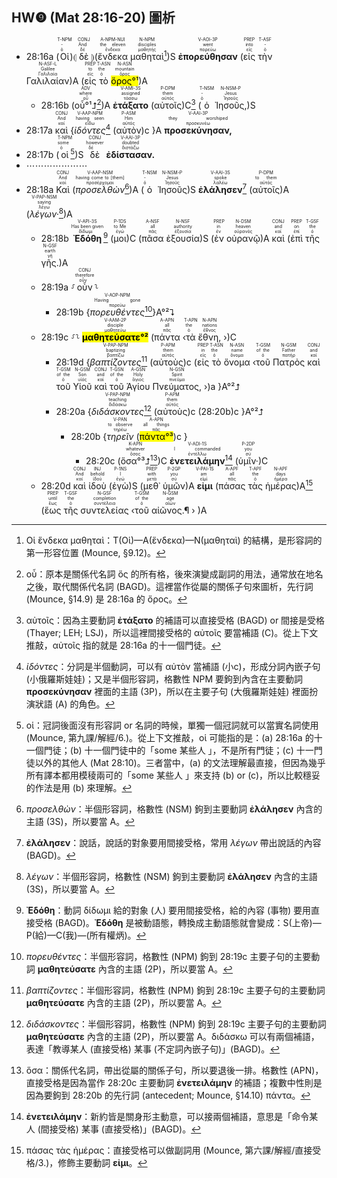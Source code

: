 ## HW❾ (Mat 28:16-20) 圖析



- <rt>28:16a</rt> (<RUBY><ruby><ruby>Οἱ<rt>ὁ</rt></ruby><rt>-</rt></ruby><rt>T-NPM</rt></RUBY>)⦇ <RUBY><ruby><ruby>δὲ<rt>δέ</rt></ruby><rt>And</rt></ruby><rt>CONJ</rt></RUBY> ⦈(<RUBY><ruby><ruby>ἕνδεκα<rt>ἕνδεκα</rt></ruby><rt>the eleven</rt></ruby><rt>A-NPM-NUI</rt></RUBY> <RUBY><ruby><ruby>μαθηταὶ<rt>μαθητής</rt></ruby><rt>disciples</rt></ruby><rt>N-NPM</rt></RUBY>[^1])S <RUBY><ruby><ruby><strong>ἐπορεύθησαν</strong><rt>πορεύω</rt></ruby><rt>went</rt></ruby><rt>V-AOI-3P</rt></RUBY> (<RUBY><ruby><ruby>εἰς<rt>εἰς</rt></ruby><rt>into</rt></ruby><rt>PREP</rt></RUBY> <RUBY><ruby><ruby>τὴν<rt>ὁ</rt></ruby><rt>-</rt></ruby><rt>T-ASF</rt></RUBY> <RUBY><ruby><ruby>Γαλιλαίαν<rt>Γαλιλαία</rt></ruby><rt>Galilee</rt></ruby><rt>N-ASF-L</rt></RUBY>)A (<RUBY><ruby><ruby>εἰς<rt>εἰς</rt></ruby><rt>to</rt></ruby><rt>PREP</rt></RUBY> <RUBY><ruby><ruby>τὸ<rt>ὁ</rt></ruby><rt>the</rt></ruby><rt>T-ASN</rt></RUBY> <RUBY><ruby><ruby><mark>ὄρος°¹</mark><rt>ὄρος</rt></ruby><rt>mountain</rt></ruby><rt>N-ASN</rt></RUBY>)A 
	- <rt>28:16b</rt> (<RUBY><ruby><ruby>οὗ°¹⮥<rt>οὗ</rt></ruby><rt>where</rt></ruby><rt>ADV</rt></RUBY>[^2])A <RUBY><ruby><ruby><strong>ἐτάξατο</strong><rt>τάσσω</rt></ruby><rt>assigned</rt></ruby><rt>V-AMI-3S</rt></RUBY> (<RUBY><ruby><ruby>αὐτοῖς<rt>αὐτός</rt></ruby><rt>them</rt></ruby><rt>P-DPM</rt></RUBY>)C[^3] (<RUBY><ruby><ruby>ὁ<rt>ὁ</rt></ruby><rt>-</rt></ruby><rt>T-NSM</rt></RUBY> <RUBY><ruby><ruby>Ἰησοῦς,<rt>Ἰησοῦς</rt></ruby><rt>Jesus</rt></ruby><rt>N-NSM-P</rt></RUBY>)S
- <rt>28:17a</rt> <RUBY><ruby><ruby>καὶ<rt>καί</rt></ruby><rt>And</rt></ruby><rt>CONJ</rt></RUBY> {<RUBY><ruby><ruby><em>ἰδόντες</em><rt>εἴδω</rt></ruby><rt>having seen</rt></ruby><rt>V-AAP-NPM</rt></RUBY>[^4] (<RUBY><ruby><ruby>αὐτὸν<rt>αὐτός</rt></ruby><rt>Him</rt></ruby><rt>P-ASM</rt></RUBY>)c }A <RUBY><ruby><ruby><strong>προσεκύνησαν,</strong><rt>προσκυνέω</rt></ruby><rt>they worshiped</rt></ruby><rt>V-AAI-3P</rt></RUBY> 
- <rt>28:17b</rt> (<RUBY><ruby><ruby>οἱ<rt>ὁ</rt></ruby><rt>some</rt></ruby><rt>T-NPM</rt></RUBY>[^5])S <RUBY><ruby><ruby>δὲ<rt>δέ</rt></ruby><rt>however</rt></ruby><rt>CONJ</rt></RUBY> <RUBY><ruby><ruby><strong>ἐδίστασαν.</strong><rt>διστάζω</rt></ruby><rt>doubted</rt></ruby><rt>V-AAI-3P</rt></RUBY> 
- ⋯⋯⋯⋯⋯⋯⋯
- <rt>28:18a</rt> <RUBY><ruby><ruby>Καὶ<rt>καί</rt></ruby><rt>And</rt></ruby><rt>CONJ</rt></RUBY> (<RUBY><ruby><ruby><em>προσελθὼν</em><rt>προσέρχομαι</rt></ruby><rt>having come to [them]</rt></ruby><rt>V-AAP-NSM</rt></RUBY>[^6])A (<RUBY><ruby><ruby>ὁ<rt>ὁ</rt></ruby><rt>-</rt></ruby><rt>T-NSM</rt></RUBY> <RUBY><ruby><ruby>Ἰησοῦς<rt>Ἰησοῦς</rt></ruby><rt>Jesus</rt></ruby><rt>N-NSM-P</rt></RUBY>)S <RUBY><ruby><ruby><strong>ἐλάλησεν</strong><rt>λαλέω</rt></ruby><rt>spoke</rt></ruby><rt>V-AAI-3S</rt></RUBY>[^7]  (<RUBY><ruby><ruby>αὐτοῖς<rt>αὐτός</rt></ruby><rt>to them</rt></ruby><rt>P-DPM</rt></RUBY>)A (<RUBY><ruby><ruby><em>λέγων·</em><rt>λέγω</rt></ruby><rt>saying</rt></ruby><rt>V-PAP-NSM</rt></RUBY>[^8])A
	- <rt>28:18b</rt> <RUBY><ruby><ruby><strong>Ἐδόθη</strong><rt>δίδωμι</rt></ruby><rt>Has been given</rt></ruby><rt>V-API-3S</rt></RUBY>[^9] (<RUBY><ruby><ruby>μοι<rt>ἐγώ</rt></ruby><rt>to Me</rt></ruby><rt>P-1DS</rt></RUBY>)C (<RUBY><ruby><ruby>πᾶσα<rt>πᾶς</rt></ruby><rt>all</rt></ruby><rt>A-NSF</rt></RUBY> <RUBY><ruby><ruby>ἐξουσία<rt>ἐξουσία</rt></ruby><rt>authority</rt></ruby><rt>N-NSF</rt></RUBY>)S (<RUBY><ruby><ruby>ἐν<rt>ἐν</rt></ruby><rt>in</rt></ruby><rt>PREP</rt></RUBY> <RUBY><ruby><ruby>οὐρανῷ<rt>οὐρανός</rt></ruby><rt>heaven</rt></ruby><rt>N-DSM</rt></RUBY>)A <RUBY><ruby><ruby>καὶ<rt>καί</rt></ruby><rt>and</rt></ruby><rt>CONJ</rt></RUBY> (<RUBY><ruby><ruby>ἐπὶ<rt>ἐπί</rt></ruby><rt>on</rt></ruby><rt>PREP</rt></RUBY> <RUBY><ruby><ruby>τῆς<rt>ὁ</rt></ruby><rt>the</rt></ruby><rt>T-GSF</rt></RUBY> <RUBY><ruby><ruby>γῆς.<rt>γῆ</rt></ruby><rt>earth</rt></ruby><rt>N-GSF</rt></RUBY>)A 
	- <rt>28:19a</rt> ⸉<RUBY><ruby><ruby>οὖν<rt>οὖν</rt></ruby><rt>therefore</rt></ruby><rt>CONJ</rt></RUBY>⸊
		- <rt>28:19b</rt> {<RUBY><ruby><ruby><em>πορευθέντες</em><rt>πορεύω</rt></ruby><rt>Having gone</rt></ruby><rt>V-AOP-NPM</rt></RUBY>[^10]}A°²⮧ 
	- <rt>28:19c</rt> ⸉⸊ <RUBY><ruby><ruby><mark><strong>μαθητεύσατε°²</strong></mark><rt>μαθητεύω</rt></ruby><rt>disciple</rt></ruby><rt>V-AAM-2P</rt></RUBY> (<RUBY><ruby><ruby>πάντα<rt>πᾶς</rt></ruby><rt>all</rt></ruby><rt>A-APN</rt></RUBY> ‹<RUBY><ruby><ruby>τὰ<rt>ὁ</rt></ruby><rt>the</rt></ruby><rt>T-APN</rt></RUBY> <RUBY><ruby><ruby>ἔθνη,<rt>ἔθνος</rt></ruby><rt>nations</rt></ruby><rt>N-APN</rt></RUBY> ›)C 
		- <rt>28:19d</rt> {<RUBY><ruby><ruby><em>βαπτίζοντες</em><rt>βαπτίζω</rt></ruby><rt>baptizing</rt></ruby><rt>V-PAP-NPM</rt></RUBY>[^11] (<RUBY><ruby><ruby>αὐτοὺς<rt>αὐτός</rt></ruby><rt>them</rt></ruby><rt>P-APM</rt></RUBY>)c (<RUBY><ruby><ruby>εἰς<rt>εἰς</rt></ruby><rt>in</rt></ruby><rt>PREP</rt></RUBY> <RUBY><ruby><ruby>τὸ<rt>ὁ</rt></ruby><rt>the</rt></ruby><rt>T-ASN</rt></RUBY> <RUBY><ruby><ruby>ὄνομα<rt>ὄνομα</rt></ruby><rt>name</rt></ruby><rt>N-ASN</rt></RUBY> ‹<RUBY><ruby><ruby>τοῦ<rt>ὁ</rt></ruby><rt>of the</rt></ruby><rt>T-GSM</rt></RUBY> <RUBY><ruby><ruby>Πατρὸς<rt>πατήρ</rt></ruby><rt>Father</rt></ruby><rt>N-GSM</rt></RUBY> <RUBY><ruby><ruby>καὶ<rt>καί</rt></ruby><rt>and</rt></ruby><rt>CONJ</rt></RUBY> <RUBY><ruby><ruby>τοῦ<rt>ὁ</rt></ruby><rt>of the</rt></ruby><rt>T-GSM</rt></RUBY> <RUBY><ruby><ruby>Υἱοῦ<rt>υἱός</rt></ruby><rt>Son</rt></ruby><rt>N-GSM</rt></RUBY> <RUBY><ruby><ruby>καὶ<rt>καί</rt></ruby><rt>and</rt></ruby><rt>CONJ</rt></RUBY> <RUBY><ruby><ruby>τοῦ<rt>ὁ</rt></ruby><rt>of the</rt></ruby><rt>T-GSN</rt></RUBY> <RUBY><ruby><ruby>Ἁγίου<rt>ἅγιος</rt></ruby><rt>Holy</rt></ruby><rt>A-GSN</rt></RUBY> <RUBY><ruby><ruby>Πνεύματος,<rt>πνεῦμα</rt></ruby><rt>Spirit</rt></ruby><rt>N-GSN</rt></RUBY> ›)a }A°²⮥ 
		- <rt>28:20a</rt> {<RUBY><ruby><ruby><em>διδάσκοντες</em><rt>διδάσκω</rt></ruby><rt>teaching</rt></ruby><rt>V-PAP-NPM</rt></RUBY>[^12] (<RUBY><ruby><ruby>αὐτοὺς<rt>αὐτός</rt></ruby><rt>them</rt></ruby><rt>P-APM</rt></RUBY>)c (<rt>28:20b</rt>)c }A°²⮥ 
			- <rt>28:20b</rt> {<RUBY><ruby><ruby><em>τηρεῖν</em><rt>τηρέω</rt></ruby><rt>to observe</rt></ruby><rt>V-PAN</rt></RUBY> (<RUBY><ruby><ruby><mark>πάντα°³</mark><rt>πᾶς</rt></ruby><rt>all things</rt></ruby><rt>A-APN</rt></RUBY>)c }
				- <rt>28:20c</rt> (<RUBY><ruby><ruby>ὅσα°³⮥<rt>ὅσος</rt></ruby><rt>whatever</rt></ruby><rt>K-APN</rt></RUBY>[^13])C <RUBY><ruby><ruby><strong>ἐνετειλάμην</strong><rt>ἐντέλλω</rt></ruby><rt>I commanded</rt></ruby><rt>V-ADI-1S</rt></RUBY>[^14] (<RUBY><ruby><ruby>ὑμῖν·<rt>σύ</rt></ruby><rt>you</rt></ruby><rt>P-2DP</rt></RUBY>)C
	- <rt>28:20d</rt> <RUBY><ruby><ruby>καὶ<rt>καί</rt></ruby><rt>And</rt></ruby><rt>CONJ</rt></RUBY> <RUBY><ruby><ruby>ἰδοὺ<rt>ἰδού</rt></ruby><rt>behold</rt></ruby><rt>INJ</rt></RUBY> (<RUBY><ruby><ruby>ἐγὼ<rt>ἐγώ</rt></ruby><rt>I</rt></ruby><rt>P-1NS</rt></RUBY>)S (<RUBY><ruby><ruby>μεθ᾽<rt>μετά</rt></ruby><rt>with</rt></ruby><rt>PREP</rt></RUBY> <RUBY><ruby><ruby>ὑμῶν<rt>σύ</rt></ruby><rt>you</rt></ruby><rt>P-2GP</rt></RUBY>)A <RUBY><ruby><ruby><strong>εἰμι</strong><rt>εἰμί</rt></ruby><rt>am</rt></ruby><rt>V-PAI-1S</rt></RUBY> (<RUBY><ruby><ruby>πάσας<rt>πᾶς</rt></ruby><rt>all</rt></ruby><rt>A-APF</rt></RUBY> <RUBY><ruby><ruby>τὰς<rt>ὁ</rt></ruby><rt>the</rt></ruby><rt>T-APF</rt></RUBY> <RUBY><ruby><ruby>ἡμέρας<rt>ἡμέρα</rt></ruby><rt>days</rt></ruby><rt>N-APF</rt></RUBY>)A[^15] (<RUBY><ruby><ruby>ἕως<rt>ἕως</rt></ruby><rt>until</rt></ruby><rt>PREP</rt></RUBY> <RUBY><ruby><ruby>τῆς<rt>ὁ</rt></ruby><rt>the</rt></ruby><rt>T-GSF</rt></RUBY> <RUBY><ruby><ruby>συντελείας<rt>συντέλεια</rt></ruby><rt>completion</rt></ruby><rt>N-GSF</rt></RUBY> ‹<RUBY><ruby><ruby>τοῦ<rt>ὁ</rt></ruby><rt>of the</rt></ruby><rt>T-GSM</rt></RUBY> <RUBY><ruby><ruby>αἰῶνος.¶<rt>αἰών</rt></ruby><rt>age</rt></ruby><rt>N-GSM</rt></RUBY> › )A

[^1]: Οἱ ἕνδεκα μαθηταὶ：T(Οἱ)—A(ἕνδεκα)—N(μαθηταὶ) 的結構，是形容詞的第一形容位置 (Mounce, §9.12)。
[^2]: οὗ：原本是關係代名詞 ὅς 的所有格，後來演變成副詞的用法，通常放在地名之後，取代關係代名詞 (BAGD)。這裡當作從屬的關係子句來圖析，先行詞 (Mounce, §14.9) 是 28:16a 的 ὄρος。
[^3]: αὐτοῖς：因為主要動詞 **ἐτάξατο** 的補語可以直接受格 (BAGD) or 間接是受格 (Thayer; LEH; LSJ)，所以這裡間接受格的 αὐτοῖς 要當補語 (C)。從上下文推敲，αὐτοῖς 指的就是 28:16a 的十一個門徒。
[^4]: _ἰδόντες_：分詞是半個動詞，可以有 αὐτὸν 當補語 (小c)，形成分詞內嵌子句 (小俄羅斯娃娃)；又是半個形容詞，格數性 NPM 要鉤到內含在主要動詞 **προσεκύνησαν** 裡面的主語 (3P)，所以在主要子句 (大俄羅斯娃娃) 裡面扮演狀語 (A) 的角色。
[^5]: οἱ：冠詞後面沒有形容詞 or 名詞的時候，單獨一個冠詞就可以當實名詞使用 (Mounce, 第九課/解經/6.)。從上下文推敲，οἱ 可能指的是：(a) 28:16a 的十一個門徒；(b) 十一個門徒中的「some 某些人 」，不是所有門徒；(c) 十一門徒以外的其他人 (Mat 28:10)。三者當中，(a) 的文法理解最直接，但因為幾乎所有譯本都用模稜兩可的「some 某些人 」來支持 (b) or (c)，所以比較穩妥的作法是用 (b) 來理解。
[^6]: _προσελθὼν_：半個形容詞，格數性 (NSM) 鉤到主要動詞 **ἐλάλησεν** 內含的主語 (3S)，所以要當 A。
[^7]: **ἐλάλησεν**：說話，說話的對象要用間接受格，常用 _λέγων_ 帶出說話的內容 (BAGD)。
[^8]: _λέγων_：半個形容詞，格數性 (NSM) 鉤到主要動詞 **ἐλάλησεν** 內含的主語 (3S)，所以要當 A。
[^9]: **Ἐδόθη**：動詞 δίδωμι 給的對象 (人) 要用間接受格，給的內容 (事物) 要用直接受格 (BAGD)。**Ἐδόθη** 是被動語態，轉換成主動語態就會變成：S(上帝)—P(給)—C(我)—(所有權炳)。
[^10]: _πορευθέντες_：半個形容詞，格數性 (NPM) 鉤到 28:19c 主要子句的主要動詞 **μαθητεύσατε** 內含的主語 (2P)，所以要當 A。
[^11]: _βαπτίζοντες_：半個形容詞，格數性 (NPM) 鉤到 28:19c 主要子句的主要動詞 **μαθητεύσατε** 內含的主語 (2P)，所以要當 A。
[^12]: _διδάσκοντες_：半個形容詞，格數性 (NPM) 鉤到 28:19c 主要子句的主要動詞 **μαθητεύσατε** 內含的主語 (2P)，所以要當 A。διδάσκω 可以有兩個補語，表達「教導某人 (直接受格) 某事 (不定詞內嵌子句)」(BAGD)。
[^13]: ὅσα：關係代名詞，帶出從屬的關係子句，所以要退後一排。格數性 (APN)，直接受格是因為當作 28:20c 主要動詞 **ἐνετειλάμην** 的補語；複數中性則是因為要鉤到 28:20b 的先行詞 (antecedent; Mounce, §14.10) πάντα。
[^14]: **ἐνετειλάμην**：新約皆是關身形主動意，可以接兩個補語，意思是「命令某人 (間接受格)  某事 (直接受格)」(BAGD)。
[^15]: πάσας τὰς ἡμέρας：直接受格可以做副詞用 (Mounce, 第六課/解經/直接受格/3.)，修飾主要動詞 **εἰμι**。
